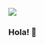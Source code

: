 ![](https://user-images.githubusercontent.com/63822421/144507506-a3edc14d-c13d-4f35-9ced-3ecb4e655fca.gif)
### Hola! 👋


<!--

Here are some ideas to get you started:

- 🔭 I’m currently working on ...
- 🌱 I’m currently learning ...
- 👯 I’m looking to collaborate on ...
- 🤔 I’m looking for help with ...
- 💬 Ask me about ...
- 📫 How to reach me: ...
- 😄 Pronouns: ...
- ⚡ Fun fact: ...
-->
